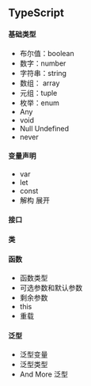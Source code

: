 ## TypeScript
#### 基础类型
- 布尔值：boolean
- 数字：number
- 字符串：string
- 数组： array
- 元组：tuple
- 枚举：enum
- Any
- void
- Null Undefined
- never

#### 变量声明
- var
- let
- const
- 解构  展开

#### 接口

#### 类

#### 函数
- 函数类型
- 可选参数和默认参数
- 剩余参数
- this
- 重载

#### 泛型
- 泛型变量
- 泛型类型
- And More 泛型